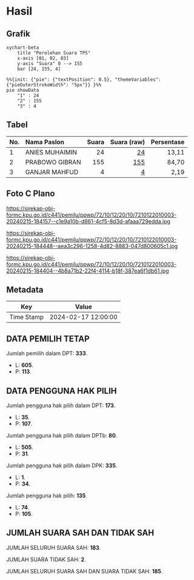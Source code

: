 # Hasil

## Grafik

```mermaid
xychart-beta
    title "Perolehan Suara TPS"
    x-axis [01, 02, 03]
    y-axis "Suara" 0 --> 155
    bar [24, 155, 4]
```

```mermaid
%%{init: {"pie": {"textPosition": 0.5}, "themeVariables": {"pieOuterStrokeWidth": "5px"}} }%%
pie showData
    "1" : 24
    "2" : 155
    "3" : 4
```

## Tabel

| No. | Nama Paslon    | Suara | Suara (raw) | Persentase |
|:--- |:-------------- | -----:| -----------:| ----------:|
| 1   | ANIES MUHAIMIN | 24    | [24][p-1]   | 13,11      |
| 2   | PRABOWO GIBRAN | 155   | [155][p-2]  | 84,70      |
| 3   | GANJAR MAHFUD  | 4     | [4][p-3]    | 2,19       |


[p-1]: https://github.com/gigit-pemilu/pemilu-2024-72-sulawesi-tengah/blob/main/pilpres/hitung-suara/sub/72-sulawesi-tengah/sub/10-sigi/sub/12-dolo/sub/2010-potoya/sub/003-tps/sub/paslon-1.txt
[p-2]: https://github.com/gigit-pemilu/pemilu-2024-72-sulawesi-tengah/blob/main/pilpres/hitung-suara/sub/72-sulawesi-tengah/sub/10-sigi/sub/12-dolo/sub/2010-potoya/sub/003-tps/sub/paslon-2.txt
[p-3]: https://github.com/gigit-pemilu/pemilu-2024-72-sulawesi-tengah/blob/main/pilpres/hitung-suara/sub/72-sulawesi-tengah/sub/10-sigi/sub/12-dolo/sub/2010-potoya/sub/003-tps/sub/paslon-3.txt

## Foto C Plano

https://sirekap-obj-formc.kpu.go.id/c441/pemilu/ppwp/72/10/12/20/10/7210122010003-20240215-184157--c1e9a10b-d861-4cf5-8d3d-afaaa729edda.jpg

https://sirekap-obj-formc.kpu.go.id/c441/pemilu/ppwp/72/10/12/20/10/7210122010003-20240215-184448--aea3c296-1258-4d82-8883-047d800605c1.jpg

https://sirekap-obj-formc.kpu.go.id/c441/pemilu/ppwp/72/10/12/20/10/7210122010003-20240215-184404--4b8a71b2-22f4-4114-b18f-387ea6f1db61.jpg


## Metadata

| Key        | Value               |
| ---------- | ------------------- |
| Time Stamp | 2024-02-17 12:00:00 |


## DATA PEMILIH TETAP

Jumlah pemilih dalam DPT: **333**.
 * L: **605**.
 * P: **113**.

## DATA PENGGUNA HAK PILIH

Jumlah pengguna hak pilih dalam DPT: **173**.
 * L: **35**.
 * P: **107**.

Jumlah pengguna hak pilih dalam DPTb: **80**.
 * L: **505**.
 * P: **31**.

Jumlah pengguna hak pilih dalam DPK: **335**.
 * L: **1**.
 * P: **34**.

Jumlah pengguna hak pilih: **135**.
 * L: **74**.
 * P: **105**.

## JUMLAH SUARA SAH DAN TIDAK SAH

JUMLAH SELURUH SUARA SAH: **183**.

JUMLAH SUARA TIDAK SAH: **2**.

JUMLAH SELURUH SUARA SAH DAN SUARA TIDAK SAH: **185**.


